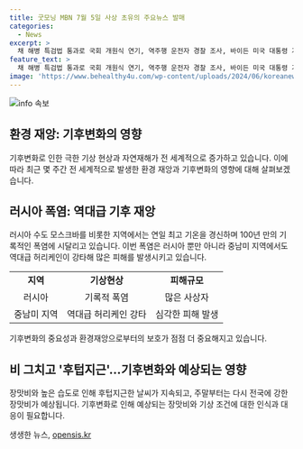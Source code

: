 ```yaml
---
title: 굿모닝 MBN 7월 5일 사상 초유의 주요뉴스 발매
categories:
  - News
excerpt: >
  채 해병 특검법 통과로 국회 개원식 연기, 역주행 운전자 경찰 조사, 바이든 미국 대통령 거취 결정, 러시아 폭염과 허리케인, 날씨 전망 등 다양한 이슈 속에서 주목할 만한 소식들을 요약했습니다. 흥미롭고 다양한 주제들을 다뤄 사람들의 이목을 사로잡는 이 기사를 지금 확인해보세요!
feature_text: >
  채 해병 특검법 통과로 국회 개원식 연기, 역주행 운전자 경찰 조사, 바이든 미국 대통령 거취 결정, 러시아 폭염과 허리케인, 날씨 전망 등 다양한 이슈 속에서 주목할 만한 소식들을 요약했습니다. 흥미롭고 다양한 주제들을 다뤄 사람들의 이목을 사로잡는 이 기사를 지금 확인해보세요!
image: 'https://www.behealthy4u.com/wp-content/uploads/2024/06/koreanews.jpg'
---
```


<p><img src="https://www.behealthy4u.com/wp-content/uploads/2024/06/koreanews.jpg" alt="info 속보" /></p>

<h2 data-ke-size="size26">환경 재앙: 기후변화의 영향</h2>

<p data-ke-size="size16">기후변화로 인한 극한 기상 현상과 자연재해가 전 세계적으로 증가하고 있습니다. 이에 따라 최근 몇 주간 전 세계적으로 발생한 환경 재앙과 기후변화의 영향에 대해 살펴보겠습니다.</p>

<h2 data-ke-size="size24">러시아 폭염: 역대급 기후 재앙</h2>

<p data-ke-size="size16">러시아 수도 모스크바를 비롯한 지역에서는 연일 최고 기온을 경신하며 100년 만의 기록적인 폭염에 시달리고 있습니다. 이번 폭염은 러시아 뿐만 아니라 중남미 지역에서도 역대급 허리케인이 강타해 많은 피해를 발생시키고 있습니다.</p>

<table>
  <tr>
    <td style="text-align: center; height: 17px;"><b>지역</b></td>
    <td style="text-align: center; height: 17px;"><b>기상현상</b></td>
    <td style="text-align: center; height: 17px;"><b>피해규모</b></td>
  </tr>
  <tr>
    <td style="text-align: center; height: 17px;">러시아</td>
    <td style="text-align: center; height: 17px;">기록적 폭염</td>
    <td style="text-align: center; height: 17px;">많은 사상자</td>
  </tr>
  <tr>
    <td style="text-align: center; height: 17px;">중남미 지역</td>
    <td style="text-align: center; height: 17px;">역대급 허리케인 강타</td>
    <td style="text-align: center; height: 17px;">심각한 피해 발생</td>
    </td>
</table>

<p data-ke-size="size16">기후변화의 중요성과 환경재앙으로부터의 보호가 점점 더 중요해지고 있습니다.</p>

<h2 data-ke-size="size24">비 그치고 '후텁지근'…기후변화와 예상되는 영향</h2>

<p data-ke-size="size16">장맛비와 높은 습도로 인해 후텁지근한 날씨가 지속되고, 주말부터는 다시 전국에 강한 장맛비가 예상됩니다. 기후변화로 인해 예상되는 장맛비와 기상 조건에 대한 인식과 대응이 필요합니다.</p>
생생한 뉴스, <a href="https://opensis.kr" rel="dofollow">opensis.kr</a>


